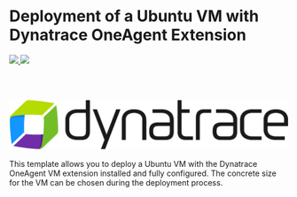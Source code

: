 # Deployment of a Ubuntu VM with Dynatrace OneAgent Extension

<a href="https://portal.azure.com/#create/Microsoft.Template/uri/https%3A%2F%2Fraw.githubusercontent.com%2Fdynatrace-innovationlab%2Fazure-quickstart-vm%2Fmaster%2Fdynatrace-ubuntu%2Fazuredeploy.json" target="_blank">
    <img src="http://azuredeploy.net/deploybutton.png"/>
</a>
<a href="http://armviz.io/#/?load=https%3A%2F%2Fraw.githubusercontent.com%2Fdynatrace-innovationlab%2Fazure-quickstart-vm%2Fmaster%2Fdynatrace-ubuntu%2Fazuredeploy.json" target="_blank">
    <img src="http://armviz.io/visualizebutton.png"/>
</a>

<br><br>

![Dynatrace Logo](./images/Dynatrace_Logo_RGB_CPH_512x92px.png)

This template allows you to deploy a Ubuntu VM with the Dynatrace OneAgent VM extension installed and fully configured.
The concrete size for the VM can be chosen during the deployment process.